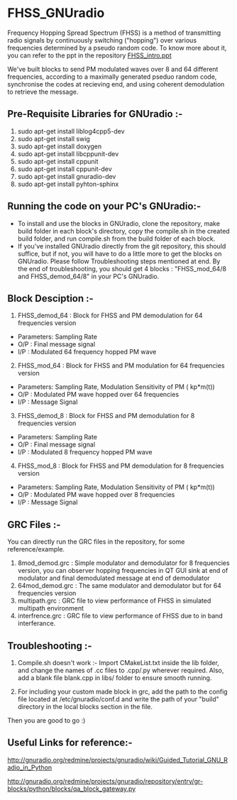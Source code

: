 # FHSS_GNUradio
Frequency Hopping Spread Spectrum (FHSS) is a method of transmitting radio signals by continuously switching ("hopping") over various frequencies determined by a pseudo random code. 
To know more about it, you can refer to the ppt in the repository [FHSS_intro.ppt](https://drive.google.com/file/d/0B4muVK8fR0IdWVF0VkliTzBlSkk/view?usp=sharing)

We've built blocks to send PM modulated waves over 8 and 64 different frequencies, according to a maximally generated pseduo random code, synchronise the codes at recieving end, and using coherent demodulation to retrieve the message.

## Pre-Requisite Libraries for GNUradio :-

  1. sudo apt-get install liblog4cpp5-dev
  2. sudo apt-get install swig
  3. sudo apt-get install doxygen
  4. sudo apt-get install libcppunit-dev
  5. sudo apt-get install cppunit
  6. sudo apt-get install cppunit-dev
  7. sudo apt-get install gnuradio-dev
  8. sudo apt-get install pyhton-sphinx

## Running the code on your PC's GNUradio:-

* To install and use the blocks in GNUradio, clone the repository, make build folder in each block's directory, copy the compile.sh in the created build folder, and run compile.sh from the build folder of each block. 
* If you've installed GNUradio directly from the git repository, this should suffice, but if not, you will have to do a little more to get the blocks on GNUradio. Please follow Troubleshooting steps mentioned at end. By the end of troubleshooting, you should get 4 blocks : "FHSS_mod_64/8 and FHSS_demod_64/8" in your PC's GNUradio.

## Block Desciption :-
1. FHSS_demod_64 : Block for FHSS and PM demodulation for 64 frequencies version 
  - Parameters: Sampling Rate 
  - O/P : Final message signal 
  - I/P : Modulated 64 frequency hopped PM wave
 
2. FHSS_mod_64   : Block for FHSS and PM modulation for 64 frequencies version 
  - Parameters: Sampling Rate, Modulation Sensitivity of PM ( kp*m(t))
  - O/P : Modulated PM wave hopped over 64 frequencies
  - I/P : Message Signal
  
3. FHSS_demod_8  : Block for FHSS and PM demodulation for 8 frequencies version 
  - Parameters: Sampling Rate 
  - O/P : Final message signal 
  - I/P : Modulated 8 frequency hopped PM wave
  
4. FHSS_mod_8    : Block for FHSS and PM demodulation for 8 frequencies version 
  - Parameters: Sampling Rate, Modulation Sensitivity of PM ( kp*m(t))
  - O/P : Modulated PM wave hopped over 8 frequencies
  - I/P : Message Signal
 
## GRC Files :-
You can directly run the GRC files in the repository, for some reference/example. 

1. 8mod_demod.grc : Simple modulator and demodulator for 8 frequencies version, you can observer hopping frequencies in QT GUI sink at end of modulator and final demodulated message at end of demodulator
2. 64mod_demod.grc : The same modulator and demodulator but for 64 frequencies version
3. multipath.grc : GRC file to view performance of FHSS in simulated multipath environment
4. interfrence.grc : GRC file to view performance of FHSS due to in band interferance.

## Troubleshooting :-

1. Compile.sh doesn't work :- Import CMakeList.txt inside the lib folder, and change the names of .cc files to .cpp/.py wherever required. Also, add a blank file blank.cpp in libs/ folder to ensure smooth running. 

2. For including your custom made block in grc, add the path to the config file located at /etc/gnuradio/conf.d and write the path of your "build" directory in the local blocks section in the file.

Then you are good to go :)

## Useful Links for reference:-

http://gnuradio.org/redmine/projects/gnuradio/wiki/Guided_Tutorial_GNU_Radio_in_Python

http://gnuradio.org/redmine/projects/gnuradio/repository/entry/gr-blocks/python/blocks/qa_block_gateway.py

